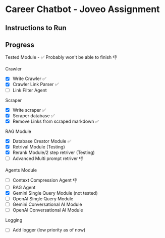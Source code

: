 # Career Chatbot - Joveo Assignment 

## Instructions to Run 



## Progress <br>

Tested Module - :white_check_mark:
Probably won't be able to finish :thumbsdown: 

Crawler
- [x] Write Crawler :white_check_mark:
- [x] Crawler Link Parser :white_check_mark:
- [ ] Link Filter Agent

Scraper
- [x] Write scraper :white_check_mark:
- [x] Scraper database :white_check_mark:
- [x] Remove Links from scraped markdown :white_check_mark:

RAG Module
- [x] Database Creator Module :white_check_mark:
- [x] Retrival Module (Testing)
- [x] Rerank Module/2 step retriver (Testing)
- [ ] Advanced Multi prompt retriver :thumbsdown:

Agents Module
- [ ] Context Compression Agent :thumbsdown:
- [ ] RAG Agent
- [x] Gemini Single Query Module (not tested)
- [ ] OpenAI Single Query Module 
- [ ] Gemini Conversational AI Module
- [ ] OpenAI Conversational AI Module 

Logging 
- [ ] Add logger (low priority as of now)

